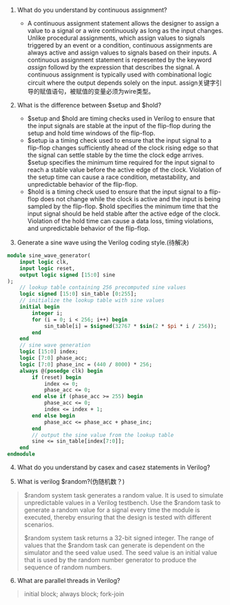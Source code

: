 1. What do you understand by continuous assignment?
	* A continuous assignment statement allows the designer to assign a value to a signal or a wire continuously as long as the input changes. Unlike procedural assignments, which assign values to signals triggered by an event or a condition, continuous assignments are always active and assign values to signals based on their inputs. A continuous assignment statement is represented by the keyword *assign* followd by the expression that describes the signal. A continuous assignment is typically used with combinational logic circuit where the output depends solely on the input. assign关键字引导的赋值语句，被赋值的变量必须为wire类型。

2. What is the difference between $setup and $hold?
	* $setup and $hold are timing checks used in Verilog to ensure that the input signals are stable at the input of the flip-flop during the setup and hold time windows of the flip-flop.
	* $setup ia a timing check used to ensure that the input signal to a flip-flop changes sufficiently ahead of the clock rising edge so that the signal can settle stable by the time the clock edge arrives. $setup specifies the minimum time required for the input signal to reach a stable value before the active edge of the clock. Violation of the setup time can cause a race condition, metastability, and unpredictable behavior of the flip-flop.
	* $hold is a timing check used to ensure that the input signal to a flip-flop does not change while the clock is active and the input is being sampled by the flip-flop. $hold specifies the minimum time that the input signal should be held stable after the active edge of the clock. Violation of the hold time can cause a data loss, timing violations, and unpredictable behavior of the flip-flop.

3. Generate a sine wave using the Verilog coding style.(待解决)
``` systemverilog
module sine_wave_generator(
    input logic clk,
    input logic reset,
    output logic signed [15:0] sine
);
    // lookup table containing 256 precomputed sine values
    logic signed [15:0] sin_table [0:255];
    // initialize the lookup table with sine values
    initial begin
        integer i;
        for (i = 0; i < 256; i++) begin
            sin_table[i] = $signed(32767 * $sin(2 * $pi * i / 256));
        end
    end
    // sine wave generation
    logic [15:0] index;
    logic [7:0] phase_acc;
    logic [7:0] phase_inc = (440 / 8000) * 256;
    always @(posedge clk) begin
        if (reset) begin
            index <= 0;
            phase_acc <= 0;
        end else if (phase_acc >= 255) begin
            phase_acc <= 0;
            index <= index + 1;
        end else begin
            phase_acc <= phase_acc + phase_inc;
        end
        // output the sine value from the lookup table
        sine <= sin_table[index[7:0]];
    end
endmodule
```
4. What do you understand by casex and casez statements in Verilog?

5. What is verilog $random?(伪随机数？)
> $random system task generates a random value. It is used to simulate unpredictable values in a Verilog testbench. Use the $random task to generate a random value for a signal every time the  module is executed, thereby  ensuring that the design is tested with different scenarios.
> 
> $random system task returns a 32-bit signed integer. The range of values that the $random task can generate is dependent on the simulator and the seed value used. The seed value is an initial value that is used by the random number generator to produce the sequence of random numbers.
6. What are parallel threads in Verilog?
> initial block; always block; fork-join
